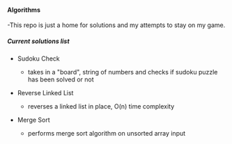 #### Algorithms

-This repo is just a home for solutions and my attempts to stay on my game.

##### Current solutions list

- Sudoku Check
  - takes in a "board", string of numbers and checks if sudoku puzzle has been solved or not

- Reverse Linked List
  - reverses a linked list in place, O(n) time complexity

- Merge Sort
  - performs merge sort algorithm on unsorted array input